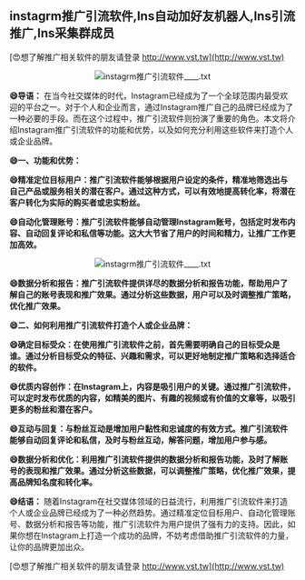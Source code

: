 ## **instagrm推广引流软件,Ins自动加好友机器人,Ins引流推广,Ins采集群成员**

[😍想了解推广相关软件的朋友请登录 http://www.vst.tw](http://www.vst.tw)

 <center><img src="https://vst.tw/MP4/tuiguang/png/4.png" alt="instagrm推广引流软件____.txt"></center>

**😄导语：**
在当今社交媒体的时代，Instagram已经成为了一个全球范围内最受欢迎的平台之一。对于个人和企业而言，通过Instagram推广自己的品牌已经成为了一种必要的手段。而在这个过程中，推广引流软件则扮演了重要的角色。本文将介绍Instagram推广引流软件的功能和优势，以及如何充分利用这些软件来打造个人或企业品牌。

**😄一、功能和优势：**

**😄精准定位目标用户：推广引流软件能够根据用户设定的条件，精准地筛选出与自己产品或服务相关的潜在客户。通过这种方式，可以有效地提高转化率，将潜在客户转化为实际的购买者或忠实粉丝。**

**😄自动化管理账号：推广引流软件能够自动管理Instagram账号，包括定时发布内容、自动回复评论和私信等功能。这大大节省了用户的时间和精力，让推广工作更加高效。**

 <center><img src="https://vst.tw/MP4/tuiguang/png/1.png" alt="instagrm推广引流软件____.txt"></center>

**😄数据分析和报告：推广引流软件提供详尽的数据分析和报告功能，帮助用户了解自己的账号表现和推广效果。通过分析这些数据，用户可以及时调整推广策略，优化推广效果。**

**😄二、如何利用推广引流软件打造个人或企业品牌：**

**😄确定目标受众：在使用推广引流软件之前，首先需要明确自己的目标受众是谁。通过分析目标受众的特征、兴趣和需求，可以更好地制定推广策略和选择适合的软件。**

**😄优质内容创作：在Instagram上，内容是吸引用户的关键。通过推广引流软件，可以定时发布优质的内容，如精美的图片、有趣的视频或有价值的文章等，以吸引更多的粉丝和潜在客户。**

**😄互动与回复：与粉丝互动是增加用户黏性和忠诚度的有效方式。推广引流软件能够自动回复评论和私信，及时与粉丝互动，解答问题，增加用户参与感。**

**😄数据分析和优化：利用推广引流软件提供的数据分析和报告功能，及时了解账号的表现和推广效果。通过分析这些数据，可以调整推广策略，优化推广效果，提高品牌知名度和转化率。**

**😄结语：**
随着Instagram在社交媒体领域的日益流行，利用推广引流软件来打造个人或企业品牌已经成为了一种必然趋势。通过精准定位目标用户、自动化管理账号、数据分析和报告等功能，推广引流软件为用户提供了强有力的支持。因此，如果你想在Instagram上打造一个成功的品牌，不妨考虑借助推广引流软件的力量，让你的品牌更加出众。

[😍想了解推广相关软件的朋友请登录 http://www.vst.tw](http://www.vst.tw)



